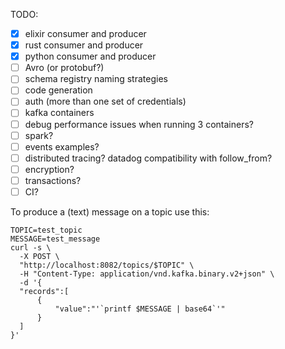 TODO:
- [x] elixir consumer and producer
- [x] rust consumer and producer
- [x] python consumer and producer
- [ ] Avro (or protobuf?)
- [ ] schema registry naming strategies
- [ ] code generation
- [ ] auth (more than one set of credentials)
- [ ] kafka containers
- [ ] debug performance issues when running 3 containers?
- [ ] spark?
- [ ] events examples?
- [ ] distributed tracing? datadog compatibility with follow_from?
- [ ] encryption?
- [ ] transactions?
- [ ] CI?

To produce a (text) message on a topic use this:

```shell
TOPIC=test_topic
MESSAGE=test_message
curl -s \
  -X POST \
  "http://localhost:8082/topics/$TOPIC" \
  -H "Content-Type: application/vnd.kafka.binary.v2+json" \
  -d '{
  "records":[
      {
          "value":"'`printf $MESSAGE | base64`'"
      }
  ]
}'
```
